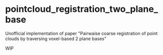 # pointcloud_registration_two_plane_base
Unofficial implementation of paper "Pairwaise coarse registration of point clouds by traversing voxel-based 2 plane bases"

WIP
